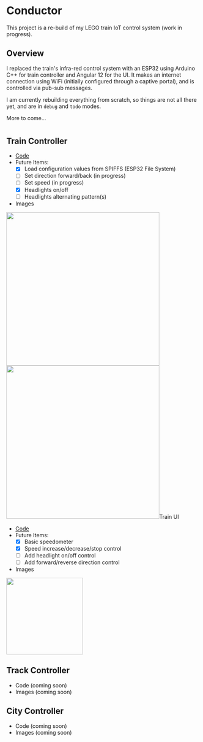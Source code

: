 # Conductor
This project is a re-build of my LEGO train IoT control system (work in progress).

## Overview

I replaced the train's infra-red control system with an ESP32 using Arduino C++ for train controller and Angular 12 for the UI.  It makes an internet connection using WiFi (initially configured through a captive portal), and is controlled via pub-sub messages.

I am currently rebuilding everything from scratch, so things are not all there yet, and are in `debug` and `todo` modes.

More to come...

#

## Train Controller
- [Code](https://github.com/aihrig/Conductor2/tree/master/train-controller/main)
- Future Items:
  - [x] Load configuration values from SPIFFS (ESP32 File System)
  - [ ] Set direction forward/back (in progress)
  - [ ] Set speed (in progress)
  - [x] Headlights on/off
  - [ ] Headlights alternating pattern(s)
- Images
<img src="https://user-images.githubusercontent.com/12666421/127811045-a784a203-ba51-4db9-9185-d2d95f510b1f.jpg" width="400" />
<img src="https://user-images.githubusercontent.com/12666421/127811052-e8a602e8-07c4-462c-a379-3ff2ccb4d792.jpg" width="400 />

## Train UI
- [Code](https://github.com/aihrig/Conductor2/tree/master/train-ui)
- Future Items:
  - [x] Basic speedometer
  - [x] Speed increase/decrease/stop control
  - [ ] Add headlight on/off control
  - [ ] Add forward/reverse direction control
- Images
<img src="https://user-images.githubusercontent.com/12666421/131038482-bacf185c-5ed3-4e77-ae1c-aa3a228706fb.png" width="200" />

## Track Controller
- Code (coming soon)
- Images (coming soon)

## City Controller
- Code (coming soon)
- Images (coming soon)
